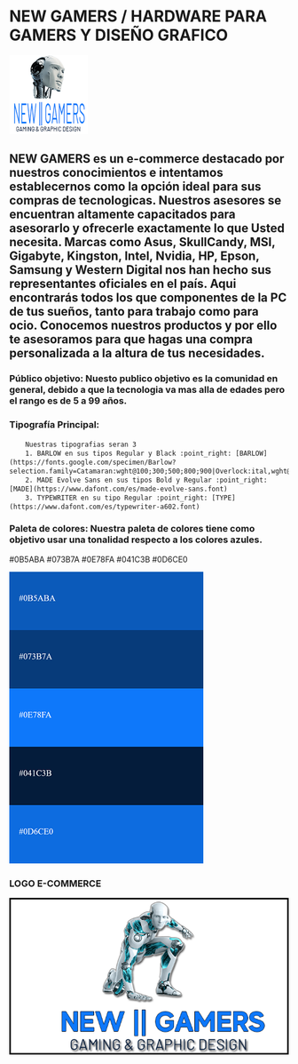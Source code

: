 # **NEW GAMERS / HARDWARE PARA GAMERS Y DISEÑO GRAFICO** 
   ![LogoChico](https://github.com/ManuCaporaso/ecommerce-NewGamers-/blob/main/Design/LOGO%20CHICO.png)


## **NEW GAMERS** es un e-commerce destacado por nuestros conocimientos e intentamos establecernos como la opción ideal para sus compras de tecnologicas. Nuestros asesores se encuentran altamente capacitados para asesorarlo y ofrecerle exactamente lo que Usted necesita. Marcas como Asus, SkullCandy, MSI, Gigabyte, Kingston, Intel, Nvidia, HP, Epson, Samsung y Western Digital nos han hecho sus representantes oficiales en el país. Aqui encontrarás todos los que componentes de la PC de tus sueños, tanto para trabajo como para ocio. Conocemos nuestros productos y por ello te asesoramos para que hagas una compra personalizada a la altura de tus necesidades.

### **Público objetivo:** Nuesto publico objetivo es la comunidad en general, debido a que la tecnologia va mas alla de edades pero el rango es de 5 a 99 años.

### **Tipografía Principal:** 
        Nuestras tipografias seran 3 
        1. BARLOW en sus tipos Regular y Black :point_right: [BARLOW](https://fonts.google.com/specimen/Barlow?selection.family=Catamaran:wght@100;300;500;800;900|Overlock:ital,wght@0,400;0,700;0,900;1,400;1,700;1,900&query=BARLOW)
        2. MADE Evolve Sans en sus tipos Bold y Regular :point_right: [MADE](https://www.dafont.com/es/made-evolve-sans.font)
        3. TYPEWRITER en su tipo Regular :point_right: [TYPE](https://www.dafont.com/es/typewriter-a602.font)

### **Paleta de colores:** Nuestra paleta de colores tiene como objetivo usar una tonalidad respecto a los colores azules.
#0B5ABA
#073B7A
#0E78FA
#041C3B
#0D6CE0

![Paleta](https://github.com/ManuCaporaso/ecommerce-NewGamers-/blob/main/Design/paleta.png)

### **LOGO E-COMMERCE**

![Logo](https://github.com/ManuCaporaso/ecommerce-NewGamers-/blob/main/Design/LOGO%20FINAL2.png)

